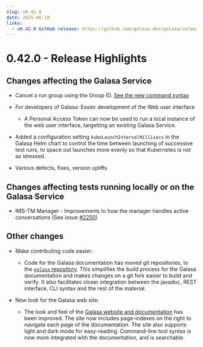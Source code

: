 ```yaml
---
slug: v0.42.0
date: 2025-06-10
links:
  - v0.42.0 GitHub release: https://github.com/galasa-dev/galasa/releases/tag/v0.42.0
---
```


# 0.42.0 - Release Highlights

## Changes affecting the Galasa Service

- Cancel a run group using the Group ID. [See the new command syntax](../../docs/reference/cli-syntax/galasactl_runs_cancel.md)

- For developers of Galasa: Easier development of the Web user interface
    - A Personal Access Token can now be used to run a local instance of the web user interface, targetting an existing Galasa Service. 

- Added a configuration setting `kubeLaunchIntervalMillisecs` in the Galasa Helm chart to control the time between launching of successive test runs, to space out launches more evenly so that Kubernetes is not as stressed.

- Various defects, fixes, version uplifts

## Changes affecting tests running locally or on the Galasa Service

- IMS-TM Manager - Improvements to how the manager handles active conversations (See issue [#2250](https://github.com/galasa-dev/projectmanagement/issues/2250))

## Other changes

- Make contributing code easier:

    - Code for the Galasa documentation has moved git repositories, to the [`galasa` repository](https://github.com/galasa-dev/galasa).
      This simplifies the build process for the Galasa documentation and makes changes on a git fork easier to build and verify.
      It also facilitates closer integration between the javadoc, REST interface, CLI syntax and the rest of the material.

- New look for the Galasa web site:
    
    - The look and feel of the [Galasa website and documentation](../../index.md) has been improved.
      The site now includes page-indexes on the right to navigate each page of the documentation.
      The site also supports light and dark mode for easy-reading.
      Command-line tool syntax is now more integrated with the documentation, and is searchable.